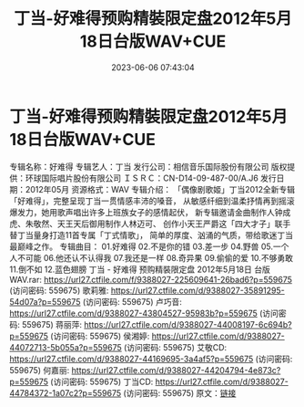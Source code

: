 ﻿---
title: 丁当-好难得预购精裝限定盘2012年5月18日台版WAV+CUE
date: 2023-06-06 07:43:04
categories: WAV车载音乐、镜像
tags: 华语中文
---
# 丁当-好难得预购精裝限定盘2012年5月18日台版WAV+CUE

专辑名称：好难得
专辑艺人：丁当
发行公司：相信音乐国际股份有限公司
版权提供：环球国际唱片股份有限公司
ＩＳＲＣ：CN-D14-09-487-00/A.J6
发行日期：2012年05月
资源格式：WAV
专辑介绍：
「偶像剧歌姬」丁当2012全新专辑「好难得」，完整呈现丁当一贯情感丰沛的嗓音，
从敏感纤细到温柔抒情再到摇滚爆发力，她用歌声唱出许多上班族女子的感情起伏，
新专辑邀请金曲制作人钟成虎、朱敬然、天王天后御用制作人林迈可、
创作小天王严爵这「四大才子」联手替丁当量身打造11首专属「丁式情歌」，
简单的厚度、汹涌的气质，带给歌迷丁当最巅峰之作。
专辑曲目：
01.好难得
02.不是你的错
03.差一步
04.野兽
05.一个人不可能
06.他还认不认得我
07.我还是一样
08.奇异果
09.偷偷的爱
10.不够勇敢
11.倒不如
12.蓝色翅膀
丁当 - 好难得 预购精裝限定盘 2012年5月18日 台版WAV.rar: https://url27.ctfile.com/f/9388027-225609641-26bad6?p=559675
(访问密码: 559675)
歌莉雅: https://url27.ctfile.com/d/9388027-35891295-54d07a?p=559675
(访问密码: 559675)
卢巧音: https://url27.ctfile.com/d/9388027-43804527-95983b?p=559675
(访问密码: 559675)
蒋丽萍: https://url27.ctfile.com/d/9388027-44008197-6c694b?p=559675
(访问密码: 559675)
侯湘婷: https://url27.ctfile.com/d/9388027-44072713-5b055a?p=559675
(访问密码: 559675)
艾敬CD: https://url27.ctfile.com/d/9388027-44169695-3a4af5?p=559675
(访问密码: 559675)
何嘉丽: https://url27.ctfile.com/d/9388027-44204794-4e873c?p=559675
(访问密码: 559675)
丁当CD: https://url27.ctfile.com/d/9388027-44784372-1a07c2?p=559675
(访问密码: 559675)
原文：[链接](https://blog.sina.com.cn/s/blog_1647c7e760103127u.html)